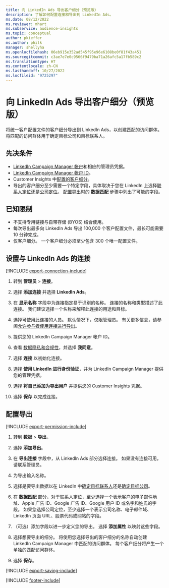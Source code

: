 ```yaml
---
title: 向 LinkedIn Ads 导出客户细分（预览版）
description: 了解如何配置连接和导出到 LinkedIn Ads。
ms.date: 08/12/2022
ms.reviewer: mhart
ms.subservice: audience-insights
ms.topic: conceptual
author: pkieffer
ms.author: philk
manager: shellyha
ms.openlocfilehash: 06eb915e352ad545f95e96e6108be0f81f43a451
ms.sourcegitcommit: c3ae7e7e0c9566f9479ba71a26afc5a17fb589c2
ms.translationtype: HT
ms.contentlocale: zh-CN
ms.lasthandoff: 10/27/2022
ms.locfileid: "9725297"
---
```

# <a name="export-segments-to-linkedin-ads-preview"></a>向 LinkedIn Ads 导出客户细分（预览版）

将统一客户配置文件的客户细分导出到 LinkedIn Ads，以创建匹配的访问群体。 将匹配的访问群体用于确定目标公司和目标联系人。

## <a name="prerequisites"></a>先决条件

- [LinkedIn Campaign Manager 帐户](https://business.linkedin.com/marketing-solutions/ads)和相应的管理员凭据。
- [LinkedIn Campaign Manager 帐户 ID](https://www.linkedin.com/help/lms/answer/a424270)。
- Customer Insights 中[配置的客户细分](segments.md)。
- 导出的客户细分至少需要一个特定字段，具体取决于您在 LinkedIn 上选择[联系人定位](https://business.linkedin.com/marketing-solutions/ad-targeting/contact-targeting)还是[公司定位](https://business.linkedin.com/marketing-solutions/ad-targeting/account-targeting)。 [配置导出](#configure-an-export)时的 **数据匹配** 步骤中列出了可能的字段。

## <a name="known-limitations"></a>已知限制

- 不支持专用链接与自带存储 (BYOS) 结合使用。
- 每次导出最多向 LinkedIn Ads 导出 100,000 个客户配置文件，最长可能需要 10 分钟完成。
- 仅客户细分。 一个客户细分必须至少包含 300 个唯一配置文件。

## <a name="set-up-connection-to-linkedin-ads"></a>设置与 LinkedIn Ads 的连接

[!INCLUDE [export-connection-include](includes/export-connection-admn.md)]

1. 转到 **管理员** > **连接**。

1. 选择 **添加连接** 并选择 **LinkedIn Ads**。

1. 在 **显示名称** 字段中为连接指定易于识别的名称。 连接的名称和类型描述了此连接。 我们建议选择一个名称来解释此连接的用途和目标。

1. 选择可使用此连接的人员。 默认情况下，仅限管理员。 有关更多信息，请参阅[允许参与者使用连接进行导出](connections.md#allow-contributors-to-use-a-connection-for-exports)。

1. 提供您的 LinkedIn Campaign Manager 帐户 ID。

1. 查看 [数据隐私和合规性](connections.md#data-privacy-and-compliance)，并选择 **我同意**。

1. 选择 **连接** 以初始化连接。

1. 选择 **使用 LinkedIn 进行身份验证**，并为 LinkedIn Campaign Manager 提供您的管理凭据。

1. 选择 **将自己添加为导出用户** 并提供您的 Customer Insights 凭据。

1. 选择 **保存** 以完成连接。

## <a name="configure-an-export"></a>配置导出

[!INCLUDE [export-permission-include](includes/export-permission.md)]

1. 转到 **数据** > **导出**。

1. 选择 **添加导出**。

1. 在 **导出连接** 字段中，从 LinkedIn Ads 部分选择连接。 如果没有连接可用，请联系管理员。

1. 为导出输入名称。

1. 选择是要导出数据以在 LinkedIn 中[确定目标联系人](https://business.linkedin.com/marketing-solutions/ad-targeting/contact-targeting)还是[确定目标公司](https://business.linkedin.com/marketing-solutions/ad-targeting/account-targeting)。

1. 在 **数据匹配** 部分，对于联系人定位，至少选择一个表示客户的电子邮件地址、Apple 广告 ID、Google 广告 ID、Google 用户 ID 或名字和姓氏的字段。 如果您选择公司定位，至少选择一个表示公司名称、电子邮件域、LinkedIn 页面 URL、股票代码或网站的字段。

1. （可选）添加字段以进一步定义您的导出。 选择 **添加属性** 以映射这些字段。

1. 选择想要导出的细分。 将使用您选择导出的客户细分的名称自动创建 LinkedIn Campaign Manager 中匹配的访问群体。 每个客户细分将产生一个单独的匹配访问群体。

1. 选择 **保存**。

[!INCLUDE [export-saving-include](includes/export-saving.md)]

[!INCLUDE [footer-include](includes/footer-banner.md)]
